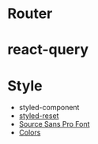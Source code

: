 # Router
# react-query

# Style
- styled-component
- [styled-reset](https://github.com/zacanger/styled-reset/blob/master/src/index.ts)
- [Source Sans Pro Font](https://fonts.google.com/specimen/Source+Sans+Pro?query=source+sans)
- [Colors](https://flatuicolors.com/palette/gb)